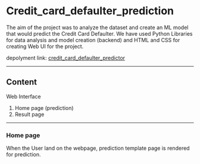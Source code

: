 # Credit_card_defaulter_prediction
The aim of the project was to analyze the dataset and create an ML model that would predict the Credit Card Defaulter. We have used Python Libraries for data analysis and model creation (backend) and HTML and CSS for creating Web UI for the project.

depolyment link: [credit_card_defaulter_predictor](https://web-production-db46.up.railway.app/)
<hr>
<h2>Content</h2>
Web Interface                          

1. Home page (prediction)
2. Result page
<hr>
<h3>Home page</h3>
When the User land on the webpage, prediction template page is rendered for prediction.

